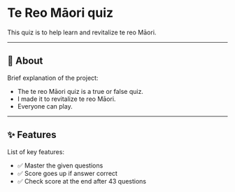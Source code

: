 # Te Reo Māori quiz

This quiz is to help learn and revitalize te reo Māori.

---

## 📌 About

Brief explanation of the project:  
- The te reo Māori quiz is a true or false quiz.
- I made it to revitalize te reo Māori.
- Everyone can play.

---

## ✨ Features

List of key features:
- ✅ Master the given questions
- ✅ Score goes up if answer correct
- ✅ Check score at the end after 43 questions
